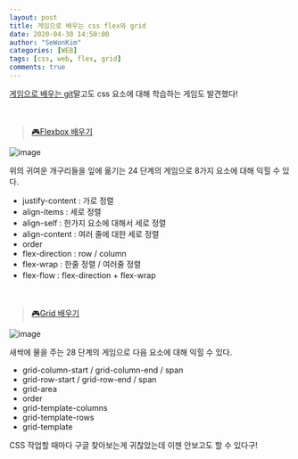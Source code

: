 ```yaml
---
layout: post
title: 게임으로 배우는 css flex와 grid
date: 2020-04-30 14:50:00
author: "SeWonKim"
categories: [WEB]
tags: [css, web, flex, grid]
comments: true
---
```


[게임으로 배우는 git](https://sewonkimm.github.io/git/2020/04/25/GitGame.html)말고도 css 요소에 대해 학습하는 게임도 발견했다!


　

> [🎮Flexbox 배우기](http://flexboxfroggy.com/#ko)

![image](https://user-images.githubusercontent.com/30452963/80678049-17415680-8af5-11ea-8fa3-96ccf8946b70.png)

위의 귀여운 개구리들을 잎에 옮기는 24 단계의 게임으로 8가지 요소에 대해 익힐 수 있다.

- justify-content : 가로 정렬
- align-items : 세로 정렬
- align-self : 한가지 요소에 대해서 세로 정렬
- align-content : 여러 줄에 대한 세로 정렬
- order
- flex-direction : row / column
- flex-wrap : 한줄 정렬 / 여러줄 정렬
- flex-flow : flex-direction + flex-wrap
　

　

> [🎮Grid 배우기](https://cssgridgarden.com/#ko)

![image](https://user-images.githubusercontent.com/30452963/80681214-2d521580-8afb-11ea-8386-5d464393831a.png)

새싹에 물을 주는 28 단계의 게임으로 다음 요소에 대해 익힐 수 있다.

- grid-column-start / grid-column-end / span
- grid-row-start / grid-row-end / span
- grid-area
- order
- grid-template-columns
- grid-template-rows
- grid-template


CSS 작업할 때마다 구글 찾아보는게 귀찮았는데 이젠 안보고도 할 수 있다구!

　
